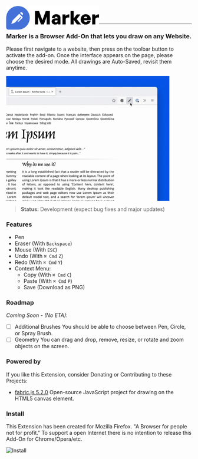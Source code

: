 
<img title="Marker" src="logo.png" height="64" align="left" />

<br />
<br />

---

### Marker is a Browser Add-On that lets you draw on any Website.

Please first navigate to a website, then press on the toolbar button to activate the add-on. Once the interface appears on the page, please choose the desired mode. All drawings are Auto-Saved, revisit them anytime.

<img title="Preview" src="preview.gif" width="443" align="center" style="display:block"/>

> **Status:** Development (expect bug fixes and major updates)

### Features

- Pen
- Eraser (With `Backspace`)
- Mouse (With `ESC`)
- Undo (With `⌘ Cmd` `Z`)
- Redo (With `⌘ Cmd` `Y`)
- Context Menu:
  - Copy (With `⌘ Cmd` `C`)
  - Paste (With `⌘ Cmd` `P`)
  - Save (Download as PNG)

### Roadmap

*Coming Soon - (No ETA)*:
- [ ] Additional Brushes
  You should be able to choose between Pen, Circle, or Spray Brush.
- [ ] Geometry
  You can drag and drop, remove, resize, or rotate and zoom objects on the screen. 

### Powered by

If you like this Extension, consider Donating or Contributing to these Projects:

- [fabric.js 5.2.0](https://github.com/fabricjs/fabric.js) 
Open-source JavaScript project for drawing on the HTML5 canvas element.

### Install

This Extension has been created for Mozilla Firefox. "A Browser for people not for profit."
To support a open Internet there is no intention to release this Add-On for Chrome/Opera/etc.

<a href="https://addons.mozilla.org/en-US/firefox/addon/marker-ink/">
  <img title="Install" src="https://blog.mozilla.org/addons/files/2020/04/get-the-addon-fx-apr-2020.svg" height="64"  align="left"/>
</a>


